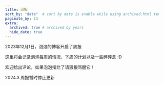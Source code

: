 ```yaml
---
title: 周报
sort_by: "date"  # sort by date is enable while using archived.html template
paginate_by: 13
extra:
  archived: true # archived by years
  hide_date: true
---
```


2023年12月1日，泡泡的博客开启了周报

这里将会记录泡泡每周的情况、下周的计划以及一些碎碎念 :D

欢迎给出评论，如果泡泡摆烂了请狠狠骂醒它！

2024.3 周报暂时停止更新
